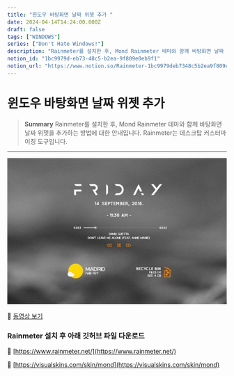 ```yaml
---
title: "윈도우 바탕화면 날짜 위젯 추가 "
date: 2024-04-14T14:24:00.000Z
draft: false
tags: ["WINDOWS"]
series: ["Don't Hate Windows!"]
description: "Rainmeter를 설치한 후, Mond Rainmeter 테마와 함께 바탕화면 날짜 위젯을 추가하는 방법에 대한 안내입니다. Rainmeter는 데스크탑 커스터마이징 도구입니다."
notion_id: "1bc9979d-eb73-48c5-b2ea-9f809e0eb9f1"
notion_url: "https://www.notion.so/Rainmeter-1bc9979deb7348c5b2ea9f809e0eb9f1"
---
```


# 윈도우 바탕화면 날짜 위젯 추가 

> **Summary**
> Rainmeter를 설치한 후, Mond Rainmeter 테마와 함께 바탕화면 날짜 위젯을 추가하는 방법에 대한 안내입니다. Rainmeter는 데스크탑 커스터마이징 도구입니다.

---

![Image](image_2103fc1da029.png)

🎥 [동영상 보기](https://youtu.be/dg12OurpoIo?si=l8cFePjw2bGD20Ki&t=398)

### Rainmeter 설치 후 아래 깃허브 파일 다운로드 

🔗 [https://www.rainmeter.net/](https://www.rainmeter.net/)

🔗 [https://visualskins.com/skin/mond](https://visualskins.com/skin/mond)

